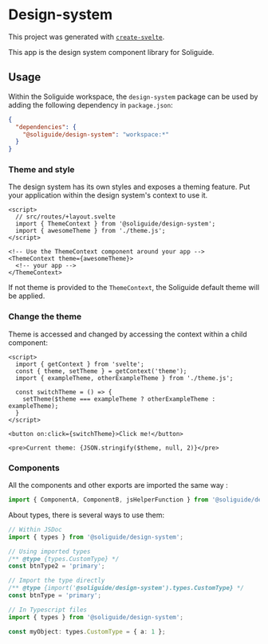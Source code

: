 <!--
Soliguide: Useful information for those who need it

SPDX-FileCopyrightText: © 2024 Solinum

SPDX-License-Identifier: AGPL-3.0-only

This program is free software: you can redistribute it and/or modify
it under the terms of the GNU Affero General Public License as published
by the Free Software Foundation, either version 3 of the License, or
(at your option) any later version.

This program is distributed in the hope that it will be useful,
but WITHOUT ANY WARRANTY; without even the implied warranty of
MERCHANTABILITY or FITNESS FOR A PARTICULAR PURPOSE.  See the
GNU Affero General Public License for more details.

You should have received a copy of the GNU Affero General Public License
along with this program.  If not, see <https://www.gnu.org/licenses/>.
-->

# Design-system

This project was generated with [`create-svelte`](https://github.com/sveltejs/kit/tree/master/packages/create-svelte).

This app is the design system component library for Soliguide.

## Usage

Within the Soliguide workspace, the `design-system` package can be used by adding the following dependency in `package.json`:

```json
{
  "dependencies": {
    "@soliguide/design-system": "workspace:*"
  }
}
```

### Theme and style

The design system has its own styles and exposes a theming feature.
Put your application within the design system's context to use it.

```sveltehtml
<script>
  // src/routes/+layout.svelte
  import { ThemeContext } from '@soliguide/design-system';
  import { awesomeTheme } from './theme.js';
</script>

<!-- Use the ThemeContext component around your app -->
<ThemeContext theme={awesomeTheme}>
  <!-- your app -->
</ThemeContext>
```

If not theme is provided to the `ThemeContext`, the Soliguide default theme will be applied.

### Change the theme

Theme is accessed and changed by accessing the context within a child component:

```sveltehtml
<script>
  import { getContext } from 'svelte';
  const { theme, setTheme } = getContext('theme');
  import { exampleTheme, otherExampleTheme } from './theme.js';

  const switchTheme = () => {
    setTheme($theme === exampleTheme ? otherExampleTheme : exampleTheme);
  }
</script>

<button on:click={switchTheme}>Click me!</button>

<pre>Current theme: {JSON.stringify($theme, null, 2)}</pre>
```

### Components

All the components and other exports are imported the same way :

```js
import { ComponentA, ComponentB, jsHelperFunction } from '@soliguide/design-system';
```

About types, there is several ways to use them:

```js
// Within JSDoc
import { types } from '@soliguide/design-system';

// Using imported types
/** @type {types.CustomType} */
const btnType2 = 'primary';

// Import the type directly
/** @type {import('@soliguide/design-system').types.CustomType} */
const btnType = 'primary';
```

```ts
// In Typescript files
import { types } from '@soliguide/design-system';

const myObject: types.CustomType = { a: 1 };
```
